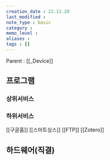 ```yaml
---
creation_date : 22.12.20
last_modified :
note_type : basic
category :
memo_level :
aliases : 
tags : []
---
```


Parent : [[_Device]]


## 프로그램

### 상위서비스


### 하위서비스
[[구글홈]]
[[스마트싱스]]
[[FTP]]
[[Zotero]]

## 하드웨어(직결)


